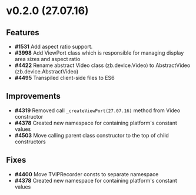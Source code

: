 # v0.2.0 (27.07.16)

## Features
* **#1531** Add aspect ratio support.
* **#3998** Add ViewPort class which is responsible for managing display area sizes and aspect ratio
* **#4422** Rename abstract Video class (zb.device.Video) to AbstractVideo (zb.device.AbstractVideo)
* **#4495** Transpiled client-side files to ES6

## Improvements
* **#4319** Removed call `_createViewPort(27.07.16)` method from Video constructor
* **#4378** Created new namespace for containing platform's constant values
* **#4503** Move calling parent class constructor to the top of child constructors

## Fixes
* **#4400** Move TVIPRecorder consts to separate namespace
* **#4378** Created new namespace for containing platform's constant values

